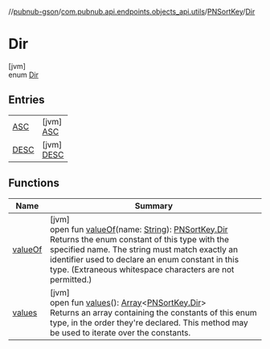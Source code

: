 //[pubnub-gson](../../../../index.md)/[com.pubnub.api.endpoints.objects_api.utils](../../index.md)/[PNSortKey](../index.md)/[Dir](index.md)

# Dir

[jvm]\
enum [Dir](index.md)

## Entries

| | |
|---|---|
| [ASC](-a-s-c/index.md) | [jvm]<br>[ASC](-a-s-c/index.md) |
| [DESC](-d-e-s-c/index.md) | [jvm]<br>[DESC](-d-e-s-c/index.md) |

## Functions

| Name | Summary |
|---|---|
| [valueOf](value-of.md) | [jvm]<br>open fun [valueOf](value-of.md)(name: [String](https://docs.oracle.com/javase/8/docs/api/java/lang/String.html)): [PNSortKey.Dir](index.md)<br>Returns the enum constant of this type with the specified name. The string must match exactly an identifier used to declare an enum constant in this type. (Extraneous whitespace characters are not permitted.) |
| [values](values.md) | [jvm]<br>open fun [values](values.md)(): [Array](https://kotlinlang.org/api/latest/jvm/stdlib/kotlin/-array/index.html)&lt;[PNSortKey.Dir](index.md)&gt;<br>Returns an array containing the constants of this enum type, in the order they're declared. This method may be used to iterate over the constants. |
